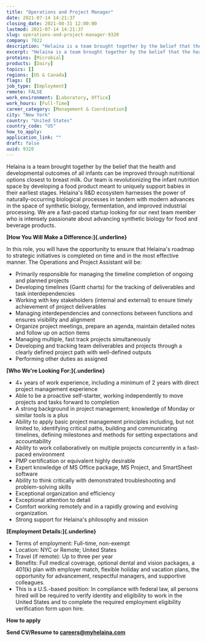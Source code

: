 ```yaml
---
title: "Operations and Project Manager"
date: 2021-07-14 14:21:37
closing_date: 2021-08-31 12:00:00
lastmod: 2021-07-14 14:21:37
slug: operations-and-project-manager-9320
company: 7022
description: "Helaina is a team brought together by the belief that the health and developmental outcomes of all infants can be improved through nutritional options closest to breast milk. Our team is revolutionizing the infant nutrition space by developing a food product meant to uniquely support babies in their earliest stages. Helaina’s R&D ecosystem harnesses the power of naturally-occurring biological processes in tandem with modern advances in the space of synthetic biology, fermentation, and improved industrial processing."
excerpt: "Helaina is a team brought together by the belief that the health and developmental outcomes of all infants can be improved through nutritional options closest to breast milk. Our team is revolutionizing the infant nutrition space by developing a food product meant to uniquely support babies in their earliest stages. Helaina’s R&D ecosystem harnesses the power of naturally-occurring biological processes in tandem with modern advances in the space of synthetic biology, fermentation, and improved industrial processing."
proteins: [Microbial]
products: [Dairy]
topics: []
regions: [US & Canada]
flags: []
job_type: [Employment]
remote: FALSE
work_environment: [Laboratory, Office]
work_hours: [Full-Time]
career_category: [Management & Coordination]
city: "New York"
country: "United States"
country_code: "US"
how_to_apply: 
application_link: ""
draft: false
uuid: 9320
---
```

Helaina is a team brought together by the belief that the health and
developmental outcomes of all infants can be improved through
nutritional options closest to breast milk. Our team is revolutionizing
the infant nutrition space by developing a food product meant to
uniquely support babies in their earliest stages. Helaina's R&D
ecosystem harnesses the power of naturally-occurring biological
processes in tandem with modern advances in the space of synthetic
biology, fermentation, and improved industrial processing. We are a
fast-paced startup looking for our next team member who is intensely
passionate about advancing synthetic biology for food and beverage
products.

**[How You Will Make a Difference:]{.underline}**

In this role, you will have the opportunity to ensure that Helaina's
roadmap to strategic initiatives is completed on time and in the most
effective manner. The Operations and Project Assistant will be:

-   Primarily responsible for managing the timeline completion of
    ongoing and planned projects 
-   Developing timelines (Gantt charts) for the tracking of deliverables
    and task interdependencies
-   Working with key stakeholders (internal and external) to ensure
    timely achievement of project deliverables
-   Managing interdependencies and connections between functions and
    ensures visibility and alignment
-   Organize project meetings, prepare an agenda, maintain detailed
    notes and follow up on action items
-   Managing multiple, fast track projects simultaneously
-   Developing and tracking team deliverables and projects through a
    clearly defined project path with well-defined outputs
-   Performing other duties as assigned

**[Who We're Looking For:]{.underline}**

-   4+ years of work experience, including a minimum of 2 years with
    direct project management experience 
-   Able to be a proactive self-starter, working independently to move
    projects and tasks forward to completion
-   A strong background in project management; knowledge of Monday or
    similar tools is a plus
-   Ability to apply basic project management principles including, but
    not limited to, identifying critical paths, building and
    communicating timelines, defining milestones and methods for setting
    expectations and accountability
-   Ability to work collaboratively on multiple projects concurrently in
    a fast-paced environment
-   PMP certification or equivalent highly desirable
-   Expert knowledge of MS Office package, MS Project, and SmartSheet
    software
-   Ability to think critically with demonstrated troubleshooting and
    problem-solving skills
-   Exceptional organization and efficiency
-   Exceptional attention to detail
-   Comfort working remotely and in a rapidly growing and evolving
    organization.
-   Strong support for Helaina's philosophy and mission

**[Employment Details:]{.underline}**

-   Terms of employment: Full-time, non-exempt
-   Location: NYC or Remote; United States 
-   Travel (if remote): Up to three per year 
-   Benefits: Full medical coverage, optional dental and vision
    packages, a 401(k) plan with employer match, flexible holiday and
    vacation plans, the opportunity for advancement, respectful
    managers, and supportive colleagues.
-   This is a U.S.-based position: In compliance with federal law, all
    persons hired will be required to verify identity and eligibility to
    work in the United States and to complete the required employment
    eligibility verification form upon hire. 


**How to apply**


**Send CV/Resume to <careers@myhelaina.com>**
